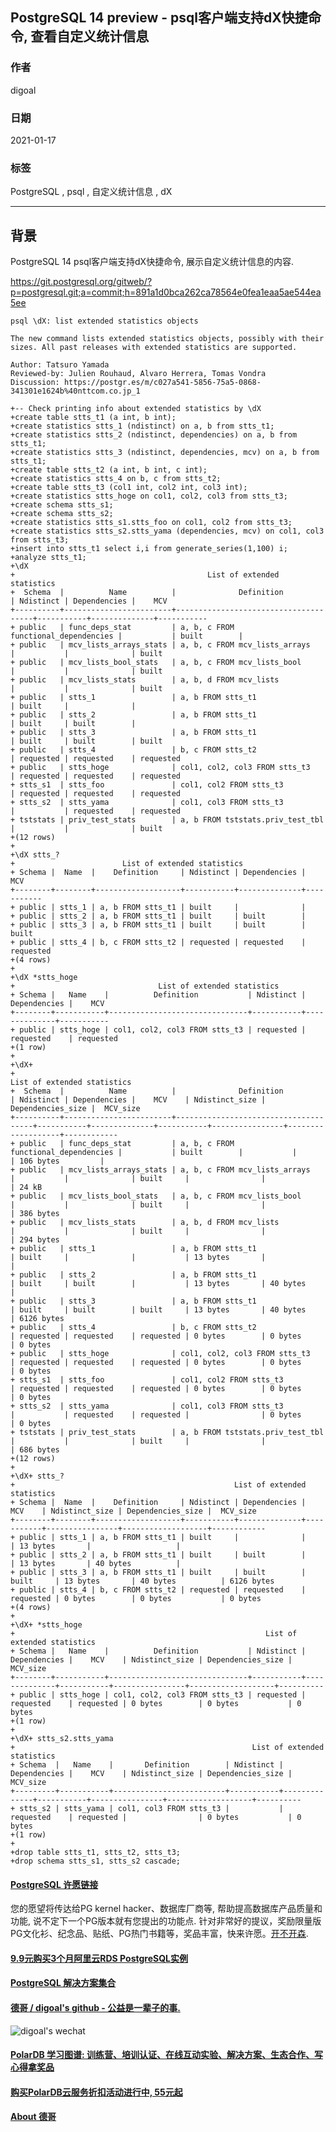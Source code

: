 ## PostgreSQL 14 preview - psql客户端支持dX快捷命令, 查看自定义统计信息     
      
### 作者      
digoal      
      
### 日期      
2021-01-17      
      
### 标签      
PostgreSQL , psql , 自定义统计信息 , dX         
      
----      
      
## 背景      
PostgreSQL 14 psql客户端支持dX快捷命令, 展示自定义统计信息的内容.   
  
https://git.postgresql.org/gitweb/?p=postgresql.git;a=commit;h=891a1d0bca262ca78564e0fea1eaa5ae544ea5ee  
  
  
```  
psql \dX: list extended statistics objects  
  
The new command lists extended statistics objects, possibly with their  
sizes. All past releases with extended statistics are supported.  
  
Author: Tatsuro Yamada  
Reviewed-by: Julien Rouhaud, Alvaro Herrera, Tomas Vondra  
Discussion: https://postgr.es/m/c027a541-5856-75a5-0868-341301e1624b%40nttcom.co.jp_1  
```  
  
```  
+-- Check printing info about extended statistics by \dX  
+create table stts_t1 (a int, b int);  
+create statistics stts_1 (ndistinct) on a, b from stts_t1;  
+create statistics stts_2 (ndistinct, dependencies) on a, b from stts_t1;  
+create statistics stts_3 (ndistinct, dependencies, mcv) on a, b from stts_t1;  
+create table stts_t2 (a int, b int, c int);  
+create statistics stts_4 on b, c from stts_t2;  
+create table stts_t3 (col1 int, col2 int, col3 int);  
+create statistics stts_hoge on col1, col2, col3 from stts_t3;  
+create schema stts_s1;  
+create schema stts_s2;  
+create statistics stts_s1.stts_foo on col1, col2 from stts_t3;  
+create statistics stts_s2.stts_yama (dependencies, mcv) on col1, col3 from stts_t3;  
+insert into stts_t1 select i,i from generate_series(1,100) i;  
+analyze stts_t1;  
+\dX  
+                                           List of extended statistics  
+  Schema  |          Name          |              Definition              | Ndistinct | Dependencies |    MCV      
+----------+------------------------+--------------------------------------+-----------+--------------+-----------  
+ public   | func_deps_stat         | a, b, c FROM functional_dependencies |           | built        |   
+ public   | mcv_lists_arrays_stats | a, b, c FROM mcv_lists_arrays        |           |              | built  
+ public   | mcv_lists_bool_stats   | a, b, c FROM mcv_lists_bool          |           |              | built  
+ public   | mcv_lists_stats        | a, b, d FROM mcv_lists               |           |              | built  
+ public   | stts_1                 | a, b FROM stts_t1                    | built     |              |   
+ public   | stts_2                 | a, b FROM stts_t1                    | built     | built        |   
+ public   | stts_3                 | a, b FROM stts_t1                    | built     | built        | built  
+ public   | stts_4                 | b, c FROM stts_t2                    | requested | requested    | requested  
+ public   | stts_hoge              | col1, col2, col3 FROM stts_t3        | requested | requested    | requested  
+ stts_s1  | stts_foo               | col1, col2 FROM stts_t3              | requested | requested    | requested  
+ stts_s2  | stts_yama              | col1, col3 FROM stts_t3              |           | requested    | requested  
+ tststats | priv_test_stats        | a, b FROM tststats.priv_test_tbl     |           |              | built  
+(12 rows)  
+  
+\dX stts_?  
+                        List of extended statistics  
+ Schema |  Name  |    Definition     | Ndistinct | Dependencies |    MCV      
+--------+--------+-------------------+-----------+--------------+-----------  
+ public | stts_1 | a, b FROM stts_t1 | built     |              |   
+ public | stts_2 | a, b FROM stts_t1 | built     | built        |   
+ public | stts_3 | a, b FROM stts_t1 | built     | built        | built  
+ public | stts_4 | b, c FROM stts_t2 | requested | requested    | requested  
+(4 rows)  
+  
+\dX *stts_hoge  
+                                List of extended statistics  
+ Schema |   Name    |          Definition           | Ndistinct | Dependencies |    MCV      
+--------+-----------+-------------------------------+-----------+--------------+-----------  
+ public | stts_hoge | col1, col2, col3 FROM stts_t3 | requested | requested    | requested  
+(1 row)  
+  
+\dX+  
+                                                                    List of extended statistics  
+  Schema  |          Name          |              Definition              | Ndistinct | Dependencies |    MCV    | Ndistinct_size | Dependencies_size |  MCV_size    
+----------+------------------------+--------------------------------------+-----------+--------------+-----------+----------------+-------------------+------------  
+ public   | func_deps_stat         | a, b, c FROM functional_dependencies |           | built        |           |                | 106 bytes         |   
+ public   | mcv_lists_arrays_stats | a, b, c FROM mcv_lists_arrays        |           |              | built     |                |                   | 24 kB  
+ public   | mcv_lists_bool_stats   | a, b, c FROM mcv_lists_bool          |           |              | built     |                |                   | 386 bytes  
+ public   | mcv_lists_stats        | a, b, d FROM mcv_lists               |           |              | built     |                |                   | 294 bytes  
+ public   | stts_1                 | a, b FROM stts_t1                    | built     |              |           | 13 bytes       |                   |   
+ public   | stts_2                 | a, b FROM stts_t1                    | built     | built        |           | 13 bytes       | 40 bytes          |   
+ public   | stts_3                 | a, b FROM stts_t1                    | built     | built        | built     | 13 bytes       | 40 bytes          | 6126 bytes  
+ public   | stts_4                 | b, c FROM stts_t2                    | requested | requested    | requested | 0 bytes        | 0 bytes           | 0 bytes  
+ public   | stts_hoge              | col1, col2, col3 FROM stts_t3        | requested | requested    | requested | 0 bytes        | 0 bytes           | 0 bytes  
+ stts_s1  | stts_foo               | col1, col2 FROM stts_t3              | requested | requested    | requested | 0 bytes        | 0 bytes           | 0 bytes  
+ stts_s2  | stts_yama              | col1, col3 FROM stts_t3              |           | requested    | requested |                | 0 bytes           | 0 bytes  
+ tststats | priv_test_stats        | a, b FROM tststats.priv_test_tbl     |           |              | built     |                |                   | 686 bytes  
+(12 rows)  
+  
+\dX+ stts_?  
+                                                 List of extended statistics  
+ Schema |  Name  |    Definition     | Ndistinct | Dependencies |    MCV    | Ndistinct_size | Dependencies_size |  MCV_size    
+--------+--------+-------------------+-----------+--------------+-----------+----------------+-------------------+------------  
+ public | stts_1 | a, b FROM stts_t1 | built     |              |           | 13 bytes       |                   |   
+ public | stts_2 | a, b FROM stts_t1 | built     | built        |           | 13 bytes       | 40 bytes          |   
+ public | stts_3 | a, b FROM stts_t1 | built     | built        | built     | 13 bytes       | 40 bytes          | 6126 bytes  
+ public | stts_4 | b, c FROM stts_t2 | requested | requested    | requested | 0 bytes        | 0 bytes           | 0 bytes  
+(4 rows)  
+  
+\dX+ *stts_hoge  
+                                                        List of extended statistics  
+ Schema |   Name    |          Definition           | Ndistinct | Dependencies |    MCV    | Ndistinct_size | Dependencies_size | MCV_size   
+--------+-----------+-------------------------------+-----------+--------------+-----------+----------------+-------------------+----------  
+ public | stts_hoge | col1, col2, col3 FROM stts_t3 | requested | requested    | requested | 0 bytes        | 0 bytes           | 0 bytes  
+(1 row)  
+  
+\dX+ stts_s2.stts_yama  
+                                                     List of extended statistics  
+ Schema  |   Name    |       Definition        | Ndistinct | Dependencies |    MCV    | Ndistinct_size | Dependencies_size | MCV_size   
+---------+-----------+-------------------------+-----------+--------------+-----------+----------------+-------------------+----------  
+ stts_s2 | stts_yama | col1, col3 FROM stts_t3 |           | requested    | requested |                | 0 bytes           | 0 bytes  
+(1 row)  
+  
+drop table stts_t1, stts_t2, stts_t3;  
+drop schema stts_s1, stts_s2 cascade;  
```  
  
  
#### [PostgreSQL 许愿链接](https://github.com/digoal/blog/issues/76 "269ac3d1c492e938c0191101c7238216")
您的愿望将传达给PG kernel hacker、数据库厂商等, 帮助提高数据库产品质量和功能, 说不定下一个PG版本就有您提出的功能点. 针对非常好的提议，奖励限量版PG文化衫、纪念品、贴纸、PG热门书籍等，奖品丰富，快来许愿。[开不开森](https://github.com/digoal/blog/issues/76 "269ac3d1c492e938c0191101c7238216").  
  
  
#### [9.9元购买3个月阿里云RDS PostgreSQL实例](https://www.aliyun.com/database/postgresqlactivity "57258f76c37864c6e6d23383d05714ea")
  
  
#### [PostgreSQL 解决方案集合](https://yq.aliyun.com/topic/118 "40cff096e9ed7122c512b35d8561d9c8")
  
  
#### [德哥 / digoal's github - 公益是一辈子的事.](https://github.com/digoal/blog/blob/master/README.md "22709685feb7cab07d30f30387f0a9ae")
  
  
![digoal's wechat](../pic/digoal_weixin.jpg "f7ad92eeba24523fd47a6e1a0e691b59")
  
  
#### [PolarDB 学习图谱: 训练营、培训认证、在线互动实验、解决方案、生态合作、写心得拿奖品](https://www.aliyun.com/database/openpolardb/activity "8642f60e04ed0c814bf9cb9677976bd4")
  
  
#### [购买PolarDB云服务折扣活动进行中, 55元起](https://www.aliyun.com/activity/new/polardb-yunparter?userCode=bsb3t4al "e0495c413bedacabb75ff1e880be465a")
  
  
#### [About 德哥](https://github.com/digoal/blog/blob/master/me/readme.md "a37735981e7704886ffd590565582dd0")
  
